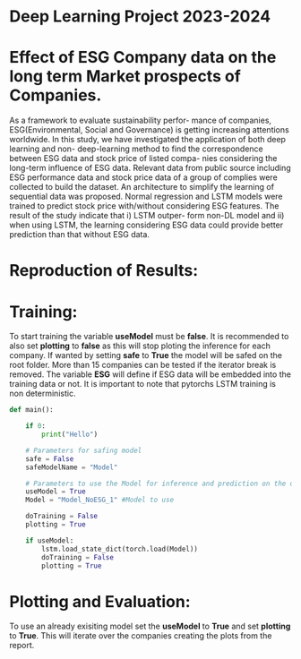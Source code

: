 
# Deep Learning Project 2023-2024

# Effect of ESG Company data on the long term Market prospects of Companies.

As a framework to evaluate sustainability perfor-
mance of companies, ESG(Environmental, Social
and Governance) is getting increasing attentions
worldwide. In this study, we have investigated
the application of both deep learning and non-
deep-learning method to find the correspondence
between ESG data and stock price of listed compa-
nies considering the long-term influence of ESG
data. Relevant data from public source including
ESG performance data and stock price data of
a group of complies were collected to build the
dataset. An architecture to simplify the learning of
sequential data was proposed. Normal regression
and LSTM models were trained to predict stock
price with/without considering ESG features. The
result of the study indicate that i) LSTM outper-
form non-DL model and ii) when using LSTM,
the learning considering ESG data could provide
better prediction than that without ESG data.

# Reproduction of Results:

# Training:

To start training the variable **useModel** must be **false**.
It is recommended to also set **plotting** to **false** as this will stop ploting the inference for each company.
If wanted by setting **safe** to **True** the model will be safed on the root folder.
More than 15 companies can be tested if the iterator break is removed. 
The variable **ESG** will define if ESG data will be embedded into the training data or not.
It is important to note that pytorchs LSTM training is non deterministic. 

```python
def main():

    if 0:
        print("Hello")

    # Parameters for safing model 
    safe = False
    safeModelName = "Model"

    # Parameters to use the Model for inference and prediction on the data.
    useModel = True
    Model = "Model_NoESG_1" #Model to use

    doTraining = False
    plotting = True

    if useModel:
        lstm.load_state_dict(torch.load(Model))
        doTraining = False
        plotting = True
```

# Plotting and Evaluation:

To use an already exisiting model set the **useModel** to **True** and set **plotting** to **True**.
This will iterate over the companies creating the plots from the report. 

